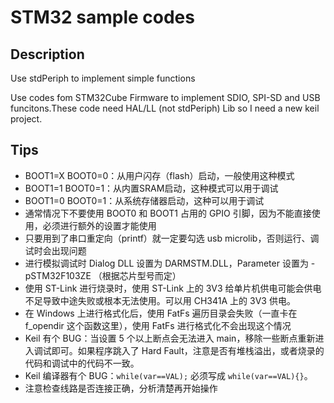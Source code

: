 # STM32 sample codes

## Description

Use stdPeriph to implement simple functions

Use codes fom STM32Cube Firmware to implement SDIO, SPI-SD and USB funcitons.These code need HAL/LL (not stdPeriph) Lib so I need a new keil project.

## Tips

- BOOT1=X BOOT0=0：从用户闪存（flash）启动，一般使用这种模式
- BOOT1=1 BOOT0=1：从内置SRAM启动，这种模式可以用于调试
- BOOT1=0 BOOT0=1：从系统存储器启动，这种可以用于调试
- 通常情况下不要使用 BOOT0 和 BOOT1 占用的 GPIO 引脚，因为不能直接使用，必须进行额外的设置才能使用
- 只要用到了串口重定向（printf）就一定要勾选 usb microlib，否则运行、调试时会出现问题
- 进行模拟调试时 Dialog DLL 设置为 DARMSTM.DLL，Parameter 设置为 -pSTM32F103ZE （根据芯片型号而定）
- 使用 ST-Link 进行烧录时，使用 ST-Link 上的 3V3 给单片机供电可能会供电不足导致中途失败或根本无法使用。可以用 CH341A 上的 3V3 供电。
- 在 Windows 上进行格式化后，使用 FatFs 遍历目录会失败（一直卡在 f_opendir 这个函数这里），使用 FatFs 进行格式化不会出现这个情况
- Keil 有个 BUG：当设置 5 个以上断点会无法进入 main，移除一些断点重新进入调试即可。如果程序跳入了 Hard Fault，注意是否有堆栈溢出，或者烧录的代码和调试中的代码不一致。
- Keil 编译器有个 BUG：`while(var==VAL);` 必须写成 `while(var==VAL){}`。
- 注意检查线路是否连接正确，分析清楚再开始操作